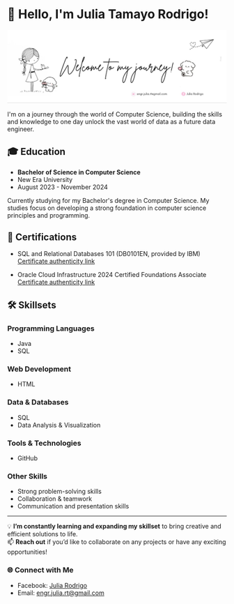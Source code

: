 # 👋 **Hello, I'm Julia Tamayo Rodrigo!**

![Welcome to my journey!](https://github.com/engr-julia/engr-julia/raw/main/photo_6147724065197113938_y.jpg)

I'm on a journey through the world of Computer Science, building the skills and knowledge to one day unlock the vast world of data as a future data engineer.

## 🎓 Education
- **Bachelor of Science in Computer Science**
- New Era University
- August 2023 - November 2024

Currently studying for my Bachelor's degree in Computer Science. My studies focus on developing a strong foundation in computer science principles and programming.

## 📜 Certifications
- SQL and Relational Databases 101 (DB0101EN, provided by IBM)  
  [Certificate authenticity link](https://courses.cognitiveclass.ai/certificates/8534fe56c2024b459015134d9ebb1dbc)

- Oracle Cloud Infrastructure 2024 Certified Foundations Associate                                                                                                                                       
  [Certificate authenticity link](https://catalog-education.oracle.com/ords/certview/sharebadge?id=246808BA7BFB8CB524F0F4062E5771843277A4CDC454053833BF7DB91936AEBF&fbclid=IwY2xjawG5NElleHRuA2FlbQIxMQABHdYoMvmJcVYEhnogLVy69avubCidmfwRUtmJWRuItaS9VMYF3hCSmqguCg_aem_48grWa2gBazsMF-91MI6NQ)

## 🛠 Skillsets
### Programming Languages
- Java
- SQL

### Web Development
- HTML

### Data & Databases
- SQL
- Data Analysis & Visualization

### Tools & Technologies
- GitHub

### Other Skills
- Strong problem-solving skills
- Collaboration & teamwork
- Communication and presentation skills

---

💡 **I’m constantly learning and expanding my skillset** to bring creative and efficient solutions to life.  
📫 **Reach out** if you’d like to collaborate on any projects or have any exciting opportunities!

### 🌐 Connect with Me
- Facebook: [Julia Rodrigo](https://www.facebook.com/JuliaRodrigo)
- Email: [engr.julia.rt@gmail.com](mailto:engr.julia.rt@gmail.com)
